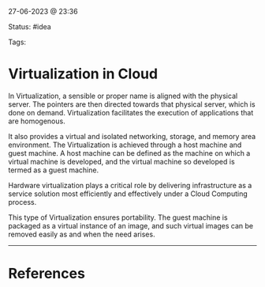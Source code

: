 27-06-2023 @ 23:36

Status: #idea

Tags: 

# Virtualization in Cloud
In Virtualization, a sensible or proper name is aligned with the physical server. The pointers are then directed towards that physical server, which is done on demand. Virtualization facilitates the execution of applications that are homogenous.

It also provides a virtual and isolated networking, storage, and memory area environment. The Virtualization is achieved through a host machine and guest machine. A host machine can be defined as the machine on which a virtual machine is developed, and the virtual machine so developed is termed as a guest machine.

Hardware virtualization plays a critical role by delivering infrastructure as a service solution most efficiently and effectively under a Cloud Computing process.

This type of Virtualization ensures portability. The guest machine is packaged as a virtual instance of an image, and such virtual images can be removed easily as and when the need arises.

---
# References
